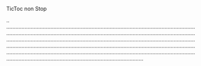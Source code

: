 TicToc non Stop

..
......................................................................................................................................................................................................................................................................................................................................................................................................................................................................................................................................................................................................................................................................................................................................